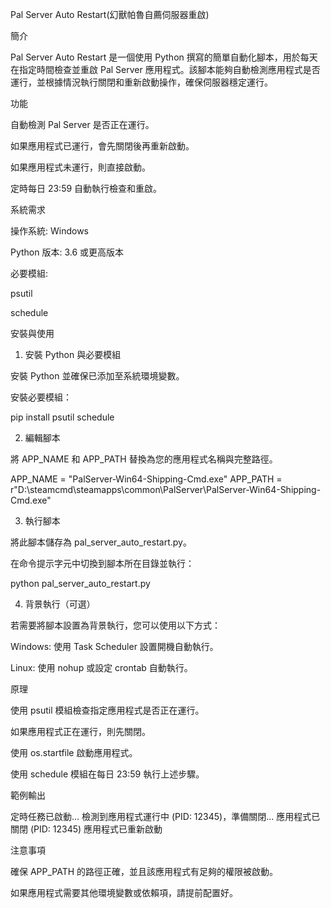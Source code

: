 Pal Server Auto Restart(幻獸帕魯自薦伺服器重啟)

簡介

Pal Server Auto Restart 是一個使用 Python 撰寫的簡單自動化腳本，用於每天在指定時間檢查並重啟 Pal Server 應用程式。該腳本能夠自動檢測應用程式是否運行，並根據情況執行關閉和重新啟動操作，確保伺服器穩定運行。

功能

自動檢測 Pal Server 是否正在運行。

如果應用程式已運行，會先關閉後再重新啟動。

如果應用程式未運行，則直接啟動。

定時每日 23:59 自動執行檢查和重啟。

系統需求

操作系統: Windows

Python 版本: 3.6 或更高版本

必要模組:

psutil

schedule

安裝與使用

1. 安裝 Python 與必要模組

安裝 Python 並確保已添加至系統環境變數。

安裝必要模組：

pip install psutil schedule

2. 編輯腳本

將 APP_NAME 和 APP_PATH 替換為您的應用程式名稱與完整路徑。

APP_NAME = "PalServer-Win64-Shipping-Cmd.exe"
APP_PATH = r"D:\steamcmd\steamapps\common\PalServer\PalServer-Win64-Shipping-Cmd.exe"

3. 執行腳本

將此腳本儲存為 pal_server_auto_restart.py。

在命令提示字元中切換到腳本所在目錄並執行：

python pal_server_auto_restart.py

4. 背景執行（可選）

若需要將腳本設置為背景執行，您可以使用以下方式：

Windows: 使用 Task Scheduler 設置開機自動執行。

Linux: 使用 nohup 或設定 crontab 自動執行。

原理

使用 psutil 模組檢查指定應用程式是否正在運行。

如果應用程式正在運行，則先關閉。

使用 os.startfile 啟動應用程式。

使用 schedule 模組在每日 23:59 執行上述步驟。

範例輸出

定時任務已啟動...
檢測到應用程式運行中 (PID: 12345)，準備關閉...
應用程式已關閉 (PID: 12345)
應用程式已重新啟動

注意事項

確保 APP_PATH 的路徑正確，並且該應用程式有足夠的權限被啟動。

如果應用程式需要其他環境變數或依賴項，請提前配置好。
